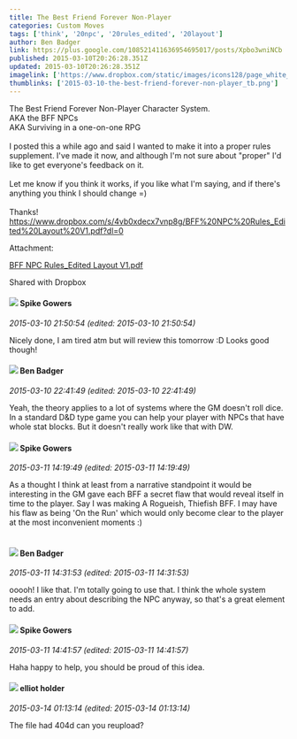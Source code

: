```yaml
---
title: The Best Friend Forever Non-Player
categories: Custom Moves
tags: ['think', '20npc', '20rules_edited', '20layout']
author: Ben Badger
link: https://plus.google.com/108521411636954695017/posts/Xpbo3wniNCb
published: 2015-03-10T20:26:28.351Z
updated: 2015-03-10T20:26:28.351Z
imagelink: ['https://www.dropbox.com/static/images/icons128/page_white_acrobat.png']
thumblinks: ['2015-03-10-the-best-friend-forever-non-player_tb.png']
---
```


The Best Friend Forever Non-Player Character System.<br />AKA the BFF NPCs<br />AKA Surviving in a one-on-one RPG<br /><br />I posted this a while ago and said I wanted to make it into a proper rules supplement. I&#39;ve made it now, and although I&#39;m not sure about &quot;proper&quot; I&#39;d like to get everyone&#39;s feedback on it.<br /><br />Let me know if you think it works, if you like what I&#39;m saying, and if there&#39;s anything you think I should change =)<br /><br />Thanks!<br /><a href="https://www.dropbox.com/s/4vb0xdecx7vnp8g/BFF%20NPC%20Rules_Edited%20Layout%20V1.pdf?dl=0" class="ot-anchor">https://www.dropbox.com/s/4vb0xdecx7vnp8g/BFF%20NPC%20Rules_Edited%20Layout%20V1.pdf?dl=0</a>


Attachment:

<a href='https://www.dropbox.com/s/4vb0xdecx7vnp8g/BFF%20NPC%20Rules_Edited%20Layout%20V1.pdf?dl=0'>BFF NPC Rules_Edited Layout V1.pdf</a>


Shared with Dropbox
<div id='comment z12aedexvsuqzbchs04chpi5jrnivxmqy0s'>
  <h4><img src='{{site.baseurl}}//images/avatars/105661963793197538310_photo.jpg'> Spike Gowers</h4>
      <p><cite>2015-03-10 21:50:54 (edited: 2015-03-10 21:50:54)</cite></p>
        <p>Nicely done, I am tired atm but will review this tomorrow :D Looks good though!</p>
</div>
        

<div id='comment z12aedexvsuqzbchs04chpi5jrnivxmqy0s'>
  <h4><img src='{{site.baseurl}}//images/avatars/108521411636954695017_photo.jpg'> Ben Badger</h4>
      <p><cite>2015-03-10 22:41:49 (edited: 2015-03-10 22:41:49)</cite></p>
        <p>Yeah, the theory applies to a lot of systems where the GM doesn&#39;t roll dice. In a standard D&amp;D type game you can help your player with NPCs that have whole stat blocks. But it doesn&#39;t really work like that with DW.</p>
</div>
        

<div id='comment z12aedexvsuqzbchs04chpi5jrnivxmqy0s'>
  <h4><img src='{{site.baseurl}}//images/avatars/105661963793197538310_photo.jpg'> Spike Gowers</h4>
      <p><cite>2015-03-11 14:19:49 (edited: 2015-03-11 14:19:49)</cite></p>
        <p>As a thought I think at least from a narrative standpoint it would be interesting in the GM gave each BFF a secret flaw that would reveal itself in time to the player. Say I was making A Rogueish, Thiefish BFF. I may have his flaw as being &#39;On the Run&#39; which would only become clear to the player at the most inconvenient moments :)<br /> </p>
</div>
        

<div id='comment z12aedexvsuqzbchs04chpi5jrnivxmqy0s'>
  <h4><img src='{{site.baseurl}}//images/avatars/108521411636954695017_photo.jpg'> Ben Badger</h4>
      <p><cite>2015-03-11 14:31:53 (edited: 2015-03-11 14:31:53)</cite></p>
        <p>ooooh! I like that. I&#39;m totally going to use that. I think the whole system needs an entry about describing the NPC anyway, so that&#39;s a great element to add.</p>
</div>
        

<div id='comment z12aedexvsuqzbchs04chpi5jrnivxmqy0s'>
  <h4><img src='{{site.baseurl}}//images/avatars/105661963793197538310_photo.jpg'> Spike Gowers</h4>
      <p><cite>2015-03-11 14:41:57 (edited: 2015-03-11 14:41:57)</cite></p>
        <p>Haha happy to help, you should be proud of this idea.</p>
</div>
        

<div id='comment z12aedexvsuqzbchs04chpi5jrnivxmqy0s'>
  <h4><img src='{{site.baseurl}}//images/avatars/108227685202216517206_photo.jpg'> elliot holder</h4>
      <p><cite>2015-03-14 01:13:14 (edited: 2015-03-14 01:13:14)</cite></p>
        <p>The file had 404d can you reupload?</p>
</div>
        